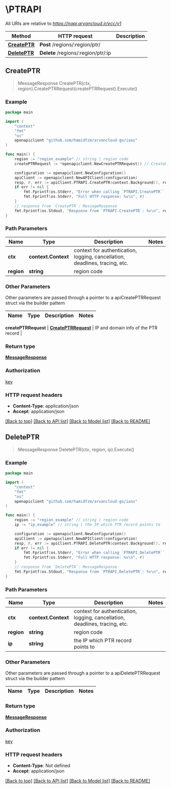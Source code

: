 # \PTRAPI

All URIs are relative to *https://napi.arvancloud.ir/ecc/v1*

Method | HTTP request | Description
------------- | ------------- | -------------
[**CreatePTR**](PTRAPI.md#CreatePTR) | **Post** /regions/:region/ptr/ | 
[**DeletePTR**](PTRAPI.md#DeletePTR) | **Delete** /regions/:region/ptr/:ip | 



## CreatePTR

> MessageResponse CreatePTR(ctx, region).CreatePTRRequest(createPTRRequest).Execute()





### Example

```go
package main

import (
    "context"
    "fmt"
    "os"
    openapiclient "github.com/hamidfzm/arvancloud-go/iaas"
)

func main() {
    region := "region_example" // string | region code
    createPTRRequest := *openapiclient.NewCreatePTRRequest() // CreatePTRRequest | IP and domain info of the PTR record

    configuration := openapiclient.NewConfiguration()
    apiClient := openapiclient.NewAPIClient(configuration)
    resp, r, err := apiClient.PTRAPI.CreatePTR(context.Background(), region).CreatePTRRequest(createPTRRequest).Execute()
    if err != nil {
        fmt.Fprintf(os.Stderr, "Error when calling `PTRAPI.CreatePTR``: %v\n", err)
        fmt.Fprintf(os.Stderr, "Full HTTP response: %v\n", r)
    }
    // response from `CreatePTR`: MessageResponse
    fmt.Fprintf(os.Stdout, "Response from `PTRAPI.CreatePTR`: %v\n", resp)
}
```

### Path Parameters


Name | Type | Description  | Notes
------------- | ------------- | ------------- | -------------
**ctx** | **context.Context** | context for authentication, logging, cancellation, deadlines, tracing, etc.
**region** | **string** | region code | 

### Other Parameters

Other parameters are passed through a pointer to a apiCreatePTRRequest struct via the builder pattern


Name | Type | Description  | Notes
------------- | ------------- | ------------- | -------------

 **createPTRRequest** | [**CreatePTRRequest**](CreatePTRRequest.md) | IP and domain info of the PTR record | 

### Return type

[**MessageResponse**](MessageResponse.md)

### Authorization

[key](../README.md#key)

### HTTP request headers

- **Content-Type**: application/json
- **Accept**: application/json

[[Back to top]](#) [[Back to API list]](../README.md#documentation-for-api-endpoints)
[[Back to Model list]](../README.md#documentation-for-models)
[[Back to README]](../README.md)


## DeletePTR

> MessageResponse DeletePTR(ctx, region, ip).Execute()





### Example

```go
package main

import (
    "context"
    "fmt"
    "os"
    openapiclient "github.com/hamidfzm/arvancloud-go/iaas"
)

func main() {
    region := "region_example" // string | region code
    ip := "ip_example" // string | the IP which PTR record points to

    configuration := openapiclient.NewConfiguration()
    apiClient := openapiclient.NewAPIClient(configuration)
    resp, r, err := apiClient.PTRAPI.DeletePTR(context.Background(), region, ip).Execute()
    if err != nil {
        fmt.Fprintf(os.Stderr, "Error when calling `PTRAPI.DeletePTR``: %v\n", err)
        fmt.Fprintf(os.Stderr, "Full HTTP response: %v\n", r)
    }
    // response from `DeletePTR`: MessageResponse
    fmt.Fprintf(os.Stdout, "Response from `PTRAPI.DeletePTR`: %v\n", resp)
}
```

### Path Parameters


Name | Type | Description  | Notes
------------- | ------------- | ------------- | -------------
**ctx** | **context.Context** | context for authentication, logging, cancellation, deadlines, tracing, etc.
**region** | **string** | region code | 
**ip** | **string** | the IP which PTR record points to | 

### Other Parameters

Other parameters are passed through a pointer to a apiDeletePTRRequest struct via the builder pattern


Name | Type | Description  | Notes
------------- | ------------- | ------------- | -------------



### Return type

[**MessageResponse**](MessageResponse.md)

### Authorization

[key](../README.md#key)

### HTTP request headers

- **Content-Type**: Not defined
- **Accept**: application/json

[[Back to top]](#) [[Back to API list]](../README.md#documentation-for-api-endpoints)
[[Back to Model list]](../README.md#documentation-for-models)
[[Back to README]](../README.md)

